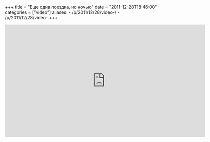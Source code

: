 +++
title = "Еще одна поездка, но ночью"
date = "2011-12-28T18:46:00"
categories = ["video"]
aliases:
    - /p/2011/12/28/video-/
    - /p/2011/12/28/video-
+++


<iframe width="640" height="360" src="https://www.youtube.com/embed/FvSlk23QBSU?hd=1" frameborder="0" allowfullscreen></iframe>